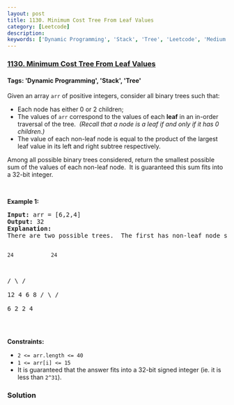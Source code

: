 ```yaml
---
layout: post
title: 1130. Minimum Cost Tree From Leaf Values
category: [Leetcode]
description: 
keywords: ['Dynamic Programming', 'Stack', 'Tree', 'Leetcode', 'Medium']
---
```

### [1130. Minimum Cost Tree From Leaf Values](https://leetcode.com/problems/minimum-cost-tree-from-leaf-values)

#### Tags: 'Dynamic Programming', 'Stack', 'Tree'

<div class="content__u3I1 question-content__JfgR"><div><p>Given an array <code>arr</code> of positive integers, consider all binary trees such that:</p>
<ul>
<li>Each node has either 0 or 2 children;</li>
<li>The values of <code>arr</code> correspond to the values of each <strong>leaf</strong> in an in-order traversal of the tree.  <em>(Recall that a node is a leaf if and only if it has 0 children.)</em></li>
<li>The value of each non-leaf node is equal to the product of the largest leaf value in its left and right subtree respectively.</li>
</ul>
<p>Among all possible binary trees considered, return the smallest possible sum of the values of each non-leaf node.  It is guaranteed this sum fits into a 32-bit integer.</p>
<p> </p>
<p><strong>Example 1:</strong></p>
<pre><strong>Input:</strong> arr = [6,2,4]
<strong>Output:</strong> 32
<strong>Explanation:</strong>
There are two possible trees.  The first has non-leaf node sum 36, and the second has non-leaf node sum 32.

    24            24
   /  \          /  \
  12   4        6    8
 /  \               / \
6    2             2   4
</pre>
<p> </p>
<p><strong>Constraints:</strong></p>
<ul>
<li><code>2 &lt;= arr.length &lt;= 40</code></li>
<li><code>1 &lt;= arr[i] &lt;= 15</code></li>
<li>It is guaranteed that the answer fits into a 32-bit signed integer (ie. it is less than <code>2^31</code>).</li>
</ul></div></div>

### Solution
